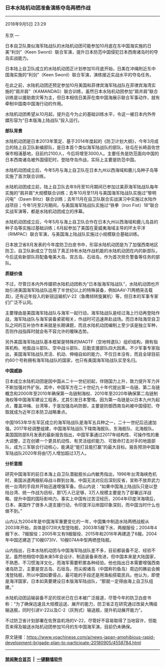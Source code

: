 ### 日本水陆机动团准备演练夺岛两栖作战
------------------------

<div class="published">
 <span class="date" title="中国时间">
  <time datetime="2018-09-05T23:29:12+08:00">
   2018年9月5日 23:29
  </time>
 </span>
</div>
<br/>
<div class="wsw">
 <span class="dateline">
  东京 —
 </span>
 <p>
  日本自卫队类似海军陆战队的水陆机动团可能参加10月底在东中国海实施的日美“利剑”（Keen Sword）联合军演，提升日本防范中国侵犯日本西南诸岛时的夺岛实战能力。
 </p>
 <p>
  日本陆上自卫队成立的水陆机动团正计划参加10月底开始，日美在冲绳附近东中国海实施的“利剑”（Keen Sword）联合军演，演练接近实战水平的夺岛任务。
 </p>
 <p>
  在此之前，水陆机动团还预定参加10月美国和菲律宾海军陆战队在菲律宾海湾实施的“肩并肩”（KAMANDAG）联合训练，虽然日本水陆机动团参加“肩并肩”联合训练是以援助救灾等为主，但日本相信日美菲在南中国海展示联合军事动作，就有牵制中国南中国海行动的作用。
 </p>
 <p>
  水陆机动团希望从10月起，提升迄今为止的基础训练水平，令这一被日本内外传媒形容为“日本版海上陆战队”投入运行。
 </p>
 <p>
  <strong>
   部队背景
  </strong>
 </p>
 <p>
  水陆机动团是日本2013年策定、基于2014年度起的《防卫计划大纲》，今年3月成立的陆上自卫队新编部队，是日本首个类似海军陆战队的部队，驻屯在长崎县佐世保市相浦基地，目前约2100人，今后将增至3000人。主要任务是防范面向中国的日本西南诸岛被外国侵犯时，登陆夺岛作战，实际上主要是防范中国。
 </p>
 <p>
  水陆机动团成立后，今年5月与海上自卫队在日本九州以西海域和鹿儿岛种子岛等实施了首次联合训练。
 </p>
 <p>
  水陆机动团成立前，陆上自卫队去年9月至10月期间已参加过美菲海军陆战队每年实施的“肩并肩”大规模联合训练；去年10月至11月与美国海军陆战队实施过“黎明闪电”（Dawn Blitz）联合训练；去年11月在自卫队联合实战演习中实施过水陆作战项目；今年1月至2月期间，与美国海军陆战队实施过“铁拳（Iron Fist）18”联合实战军演等，都是水陆机动团成立的序幕。
 </p>
 <p>
  水陆机动团成立后，今年5月与海上自卫队合作在日本九州以西海域和鹿儿岛县的种子岛等实施过基础训练；6月起参加了美国在夏威夷海域主导的环太平洋（RIMPAC）联合军演，与美国海上陆战队实施过小规模联合基础训练。
 </p>
 <p>
  日本放卫省8月发表的今年度防卫白皮书中，形容水陆机动团是为了加强西南地区防卫，自卫队新成立了包括了真正持有水陆作战机能的水陆机动团在内的新部队，今后这些新部队将配备奄美大岛、宫古岛、石垣岛，作为首次担负警备等任务的部队。
 </p>
 <p>
  <strong>
   质疑价值
  </strong>
 </p>
 <p>
  不过，尽管日本内外传媒把水陆机动团称为“日本版海军陆战队”，水陆机动团也开始引进美国海军陆战队运用了半世纪以上的特殊装备，例如AAV-7(两栖突击载具)，还有近年投入的新锐运输机V-22（鱼鹰倾转旋翼机）等，但日本的军事专家们广泛不认同。
 </p>
 <p>
  主要理由是美国海军陆战队与海军一起行动，海军陆战队是经过海上行动再登陆作战，海军陆战队与海军装备紧密相关，作战时可迅速奔赴战场。而日本陆海空自卫队之间的互补协作本来就是长期课题，而且水陆机动团编制上至少该是独立军种，否则作战指挥时就会有不容允许的暧昧态势。
 </p>
 <p>
  另外美国海军陆战队基本框架是特殊的MAGTF（空地特遣队）组织结构，拥有指挥机构、地面战斗部队、空中战斗部队、后勤支援部队四大因素。不少军事专家指出，美国海军陆战队灵活、机动、伸缩自如的能力，不仅日本没有，而且全球目前约60个号称拥有海军陆战队的国家，也只有美国海军陆战队实至名归。
 </p>
 <p>
  <strong>
   中国威胁
  </strong>
 </p>
 <p>
  日本成立水陆机动团是因中国从二十一世纪初起，伴随国力上升，致力提升军力并不断加强对外扩张。其中，中国军方在二十世纪九十年代提出第一岛链、第二岛链概念和2000年至2010年确保第一岛链制海权、2010年至2020年确保第二岛链制海权等中国海军建设工程表，尤其引发日本警惕。因为第一岛链是以日本九州为起点，覆盖冲绳、台湾等，于是加强岛屿防御，主要是防御西南岛屿被中国侵犯、夺取就成为近年日本防卫战略重点。
 </p>
 <p>
  中国1953年华东军区成立的海军陆战队是海军五兵种之一，二十一世纪后迅速加强。2017年经调整组建，中国海军陆战队下辖南海舰队、东海舰队、北海舰队。美国国防部8月发表的最新报告指出，中国军事通过2017年结构性、可操作性的重大调整，正在创建一个更具机动性、有灵活组织能力、可致命打击对手的地面部队，成为三军联合行动核心，能满足“能打且能打赢”的最大目标。报告预测中国海军陆战队2020年将由1万人增加超过3万人。
 </p>
 <p>
  <strong>
   分析意图
  </strong>
 </p>
 <p>
  研究中国海军的前日本海上自卫队潜艇舰长山内敏秀指出，1996年台湾海峡危机时，美国派遣两艘航母战斗群到台海，中国无法对应后深刻反省，宣称不放弃武力统一台湾的手段并开始迅速增强军备。但山内说：“如果中国海上陆战队只是以登陆台湾、统一作战为目标，那1万人已足够，3万人规模主要是为了部署远洋战略、提升中国的国际影响力。事实上中国有过苦涩经历，2004年印度洋海啸后，日本、美国作了很多人道支援行动，令印度洋沿岸国印象深刻，而中国当时什么也做不到。”
 </p>
 <p>
  山内认为2004年是中国海军重要变化的一年，中国集中制造水陆两栖战舰从2003年开始，具体是072III大型登陆舰，2003年5艘下水、两艘服役；2004年4艘下水、7艘服役；2005年又有9艘服役、2015年和2016年再建造了6艘。2004年中国还建造了10艘073IV、10艘074A中型两栖登陆舰。
 </p>
 <p>
  山内指出，日本水陆机动团与中国海军陆战队差不多，目前都装备不足、经验不足。虽然他相信中国未来5年会设计、制造装备来改进，但中国本来是大陆国家，不熟悉、不习惯海洋文化，而海军需要积累各种经验。他也指出日本需要增强西南诸岛防卫，主要是宫古岛、石垣岛，而尖阁诸岛（中国称钓鱼岛）周边的礁岩会搁浅登陆舰，所以中国如要侵占，最可能的手段还是用渔船搭载民兵。他认为，即使是海洋国家，日本如真要建设日本版海军陆战队，“那就一定得由海上自卫队组建。”
 </p>
 <p>
  水陆机动团运输装备不足的现状已在日本被广泛报道，尽管今年的防卫白皮书称：“为了确保迅速且大规模运送、展开的能力，防卫省正在研究通过改装大隅级输送舰，同时引进V-22以及C-2（灰狗式）输送舰，提升机动展开能力”。
 </p>
 <p>
  不过防卫省计划部署在佐贺县机场的V-22，尽管好不容易取得了当地容许，但能否来得及输送水陆机动团参加10月的东中国海军演，目前仍未确保。
 </p>
</div>

原文链接：https://www.voachinese.com/a/news-japan-amphibious-rapid-development-brigade-plan-to-participate-20180905/4558784.html


------------------------
#### [禁闻聚合首页](https://github.com/gfw-breaker/banned-news/blob/master/README.md) &nbsp;|&nbsp;  [一键翻墙软件](https://github.com/gfw-breaker/nogfw/blob/master/README.md)